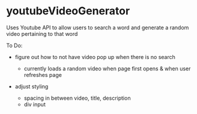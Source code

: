 # youtubeVideoGenerator

Uses Youtube API to allow users to search a word and generate a random video pertaining to that word

To Do:
- figure out how to not have video pop up when there is no search
     - currently loads a random video when page first opens & when user refreshes page

- adjust styling
     - spacing in between video, title, description
     - div input

